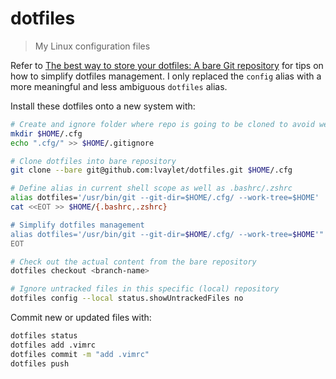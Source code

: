 # dotfiles

> My Linux configuration files

Refer to [The best way to store your dotfiles: A bare Git repository](https://www.atlassian.com/git/tutorials/dotfiles) for tips on how to simplify dotfiles management. I only replaced the `config` alias with a more meaningful and less ambiguous `dotfiles` alias.

Install these dotfiles onto a new system with:
```bash
# Create and ignore folder where repo is going to be cloned to avoid weird recursion problems
mkdir $HOME/.cfg
echo ".cfg/" >> $HOME/.gitignore

# Clone dotfiles into bare repository
git clone --bare git@github.com:lvaylet/dotfiles.git $HOME/.cfg

# Define alias in current shell scope as well as .bashrc/.zshrc
alias dotfiles='/usr/bin/git --git-dir=$HOME/.cfg/ --work-tree=$HOME'
cat <<EOT >> $HOME/{.bashrc,.zshrc}

# Simplify dotfiles management
alias dotfiles='/usr/bin/git --git-dir=$HOME/.cfg/ --work-tree=$HOME'"
EOT

# Check out the actual content from the bare repository
dotfiles checkout <branch-name>

# Ignore untracked files in this specific (local) repository
dotfiles config --local status.showUntrackedFiles no
```

Commit new or updated files with:
```bash
dotfiles status
dotfiles add .vimrc
dotfiles commit -m "add .vimrc"
dotfiles push
```
